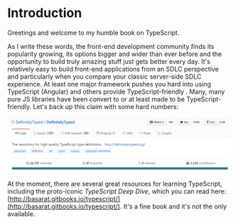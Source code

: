 # Introduction

Greetings and welcome to my humble book on TypeScript. 

As I write these words, the front-end development community finds its popularity growing, its options bigger and wider than ever before and the opportunity to build truly amazing stuff just gets better every day. It's relatively easy to build front-end applications from an SDLC perspective and particularly when you compare your classic server-side SDLC experience.  At least one major framework pushes you hard into using TypeScript \(Angular\) and others provide TypeScript-friendly . Many, many pure JS libraries have been convert to or at least made to be TypeScript-friendly.  Let's back up this claim with some hard numbers:

![](/assets/DefinitelyTypeAsOf2017_03_05.png)

At the moment, there are several great resources for learning TypeScript, including the proto-iconic _TypeScript Deep Dive_, which you can read here: [http://basarat.gitbooks.io/typescript/](http://basarat.gitbooks.io/typescript/). It's a fine book and it's not the only available.

